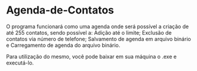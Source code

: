 # Agenda-de-Contatos
O programa funcionará como uma agenda onde será possível a criação de até 255 contatos, sendo possível a: Adição até o limite; Exclusão de contatos via número de telefone; Salvamento de agenda em arquivo binário e Carregamento de agenda do arquivo binário.

Para utilização do mesmo, você pode baixar em sua máquina o .exe e executá-lo.
